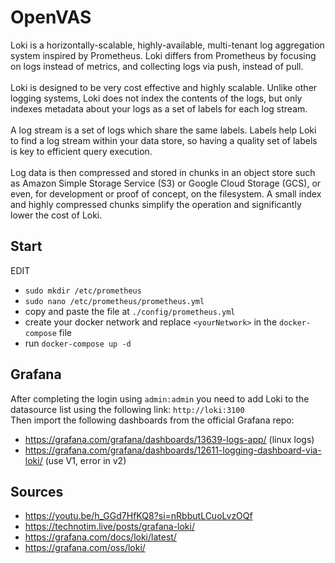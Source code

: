 # OpenVAS
Loki is a horizontally-scalable, highly-available, multi-tenant log aggregation system inspired by Prometheus. Loki differs from Prometheus by focusing on logs instead of metrics, and collecting logs via push, instead of pull.</br>
</br>
Loki is designed to be very cost effective and highly scalable. Unlike other logging systems, Loki does not index the contents of the logs, but only indexes metadata about your logs as a set of labels for each log stream.</br>
</br>
A log stream is a set of logs which share the same labels. Labels help Loki to find a log stream within your data store, so having a quality set of labels is key to efficient query execution.</br>
</br>
Log data is then compressed and stored in chunks in an object store such as Amazon Simple Storage Service (S3) or Google Cloud Storage (GCS), or even, for development or proof of concept, on the filesystem. A small index and highly compressed chunks simplify the operation and significantly lower the cost of Loki.</br>

## Start
EDIT
- `sudo mkdir /etc/prometheus`
- `sudo nano /etc/prometheus/prometheus.yml`
- copy and paste the file at `./config/prometheus.yml`
- create your docker network and replace `<yourNetwork>` in the `docker-compose` file
- run `docker-compose up -d`

## Grafana
After completing the login using `admin:admin` you need to add Loki to the datasource list using the following link: `http://loki:3100`</br>
Then import the following dashboards from the official Grafana repo:</br>
- https://grafana.com/grafana/dashboards/13639-logs-app/ (linux logs)
- https://grafana.com/grafana/dashboards/12611-logging-dashboard-via-loki/ (use V1, error in v2)


## Sources
- https://youtu.be/h_GGd7HfKQ8?si=nRbbutLCuoLvzOQf
- https://technotim.live/posts/grafana-loki/
- https://grafana.com/docs/loki/latest/
- https://grafana.com/oss/loki/
